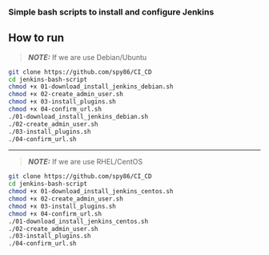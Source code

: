 ### Simple bash scripts to install and configure Jenkins

## How to run

> **_NOTE:_** If we are use Debian/Ubuntu
```bash
git clone https://github.com/spy86/CI_CD
cd jenkins-bash-script
chmod +x 01-download_install_jenkins_debian.sh
chmod +x 02-create_admin_user.sh
chmod +x 03-install_plugins.sh
chmod +x 04-confirm_url.sh
./01-download_install_jenkins_debian.sh
./02-create_admin_user.sh
./03-install_plugins.sh
./04-confirm_url.sh
```
---
> **_NOTE:_** If we are use RHEL/CentOS
```bash
git clone https://github.com/spy86/CI_CD
cd jenkins-bash-script
chmod +x 01-download_install_jenkins_centos.sh
chmod +x 02-create_admin_user.sh
chmod +x 03-install_plugins.sh
chmod +x 04-confirm_url.sh
./01-download_install_jenkins_centos.sh
./02-create_admin_user.sh
./03-install_plugins.sh
./04-confirm_url.sh
```
